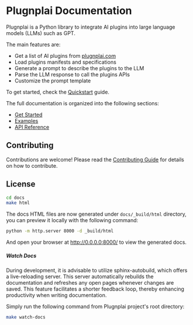 # Plugnplai Documentation

Plugnplai is a Python library to integrate AI plugins into large language models (LLMs) such as GPT.

The main features are:

- Get a list of AI plugins from [plugnplai.com](https://plugnplai.com)
- Load plugins manifests and specifications
- Generate a prompt to describe the plugins to the LLM
- Parse the LLM response to call the plugins APIs
- Customize the prompt template

To get started, check the [Quickstart](get-started/quickstart.md) guide.

The full documentation is organized into the following sections:

- [Get Started](get-started/quickstart.md)
- [Examples](examples/index.md)
- [API Reference](reference/modules.rst)

## Contributing

Contributions are welcome! Please read the [Contributing Guide](CONTRIBUTING.md) for details on how to contribute.

## License

```bash
cd docs
make html
```

The docs HTML files are now generated under `docs/_build/html` directory, you can preview
it locally with the following command:

```bash
python -m http.server 8000 -d _build/html
```

And open your browser at http://0.0.0.0:8000/ to view the generated docs.


##### Watch Docs

During development, it is advisable to utilize sphinx-autobuild, which offers a live-reloading server. This server automatically rebuilds the documentation and refreshes any open pages whenever changes are saved. This feature facilitates a shorter feedback loop, thereby enhancing productivity when writing documentation.

Simply run the following command from Plugnplai project's root directory: 
```bash
make watch-docs
```
